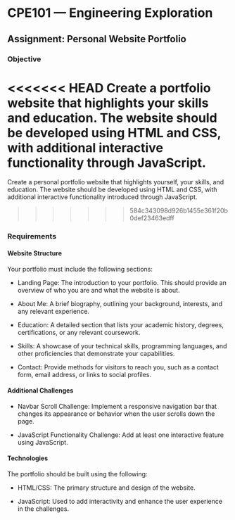 # CPE101 — Engineering Exploration

## Assignment: Personal Website Portfolio

### Objective

<<<<<<< HEAD
Create a portfolio website that highlights your skills and education. The website should be developed using HTML and CSS, with additional interactive functionality through JavaScript.
=======
Create a personal portfolio website that highlights yourself, your skills, and education. The website should be developed using HTML and CSS, with additional interactive functionality introduced through JavaScript.
>>>>>>> 584c343098d926b1455e361f20b0def23463edff

### Requirements

#### Website Structure

Your portfolio must include the following sections:

- Landing Page: The introduction to your portfolio. This should provide an overview of who you are and what the website is about.

- About Me: A brief biography, outlining your background, interests, and any relevant experience.

- Education: A detailed section that lists your academic history, degrees, certifications, or any relevant coursework.

- Skills: A showcase of your technical skills, programming languages, and other proficiencies that demonstrate your capabilities.

- Contact: Provide methods for visitors to reach you, such as a contact form, email address, or links to social profiles.

#### Additional Challenges

- Navbar Scroll Challenge: Implement a responsive navigation bar that changes its appearance or behavior when the user scrolls down the page.

- JavaScript Functionality Challenge: Add at least one interactive feature using JavaScript.

#### Technologies

The portfolio should be built using the following:

- HTML/CSS: The primary structure and design of the website.

- JavaScript: Used to add interactivity and enhance the user experience in the challenges.
